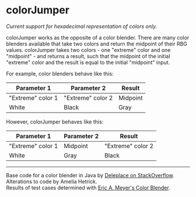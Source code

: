 # colorJumper

_Current support for hexadecimal representation of colors only._

colorJumper works as the opposite of a color blender. There are many color blenders available that take two colors and return the midpoint of their RBG values. colorJumper takes two colors - one "extreme" color and one "midpoint" - and returns a result, such that the midpoint of the initial "extreme" color and the result is equal to the initial "midpoint" input.

For example, color blenders behave like this:

Parameter 1 | Parameter 2 | Result
----------- | ----------- | ------
"Extreme" color 1 | "Extreme" color 2 | Midpoint
White | Black | Gray

However, colorJumper behaves like this:

Parameter 1 | Parameter 2 | Result
----------- | ----------- | ------
"Extreme" color 1 | Midpoint | "Extreme" color 2
White | Gray | Black

---

Base code for a color blender in Java by [Deleplace on StackOverflow]. Alterations to code by Amelia Hetrick.
<br/>
Results of test cases determined with [Eric A. Meyer's Color Blender].



[Deleplace on StackOverflow]: https://stackoverflow.com/a/14482509
[Eric A. Meyer's Color Blender]: https://meyerweb.com/eric/tools/color-blend/